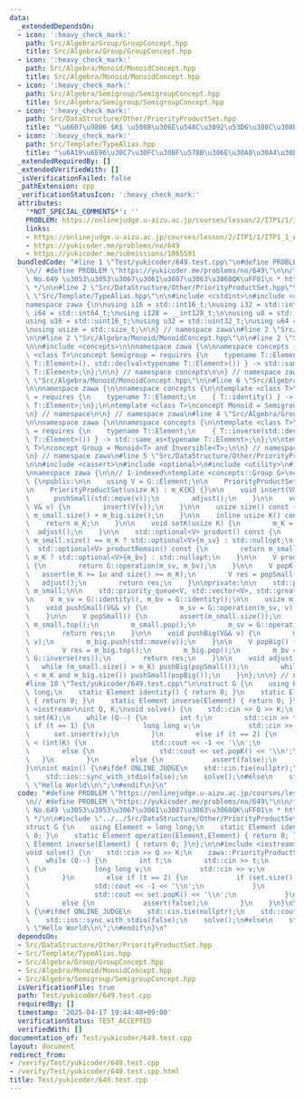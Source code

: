 ```yaml
---
data:
  _extendedDependsOn:
  - icon: ':heavy_check_mark:'
    path: Src/Algebra/Group/GroupConcept.hpp
    title: Src/Algebra/Group/GroupConcept.hpp
  - icon: ':heavy_check_mark:'
    path: Src/Algebra/Monoid/MonoidConcept.hpp
    title: Src/Algebra/Monoid/MonoidConcept.hpp
  - icon: ':heavy_check_mark:'
    path: Src/Algebra/Semigroup/SemigroupConcept.hpp
    title: Src/Algebra/Semigroup/SemigroupConcept.hpp
  - icon: ':heavy_check_mark:'
    path: Src/DataStructure/Other/PriorityProductSet.hpp
    title: "\u6607\u9806 $K$ \u500B\u306E\u548C\u3092\u53D6\u308C\u308Bpriority_queue"
  - icon: ':heavy_check_mark:'
    path: Src/Template/TypeAlias.hpp
    title: "\u6A19\u6E96\u30C7\u30FC\u30BF\u578B\u306E\u30A8\u30A4\u30EA\u30A2\u30B9"
  _extendedRequiredBy: []
  _extendedVerifiedWith: []
  _isVerificationFailed: false
  _pathExtension: cpp
  _verificationStatusIcon: ':heavy_check_mark:'
  attributes:
    '*NOT_SPECIAL_COMMENTS*': ''
    PROBLEM: https://onlinejudge.u-aizu.ac.jp/courses/lesson/2/ITP1/1/ITP1_1_A
    links:
    - https://onlinejudge.u-aizu.ac.jp/courses/lesson/2/ITP1/1/ITP1_1_A
    - https://yukicoder.me/problems/no/649
    - https://yukicoder.me/submissions/1065591
  bundledCode: "#line 1 \"Test/yukicoder/649.test.cpp\"\n#define PROBLEM \"https://onlinejudge.u-aizu.ac.jp/courses/lesson/2/ITP1/1/ITP1_1_A\"\
    \n// #define PROBLEM \"https://yukicoder.me/problems/no/649\"\n\n/*\n * yukicoder\
    \ No.649 \u3053\u3053\u3067\u3061\u3087\u3063\u3068QK\uFF01\n * https://yukicoder.me/submissions/1065591\n\
    \ */\n\n#line 2 \"Src/DataStructure/Other/PriorityProductSet.hpp\"\n\n#line 2\
    \ \"Src/Template/TypeAlias.hpp\"\n\n#include <cstdint>\n#include <cstddef>\n\n\
    namespace zawa {\n\nusing i16 = std::int16_t;\nusing i32 = std::int32_t;\nusing\
    \ i64 = std::int64_t;\nusing i128 = __int128_t;\n\nusing u8 = std::uint8_t;\n\
    using u16 = std::uint16_t;\nusing u32 = std::uint32_t;\nusing u64 = std::uint64_t;\n\
    \nusing usize = std::size_t;\n\n} // namespace zawa\n#line 2 \"Src/Algebra/Group/GroupConcept.hpp\"\
    \n\n#line 2 \"Src/Algebra/Monoid/MonoidConcept.hpp\"\n\n#line 2 \"Src/Algebra/Semigroup/SemigroupConcept.hpp\"\
    \n\n#include <concepts>\n\nnamespace zawa {\n\nnamespace concepts {\n\ntemplate\
    \ <class T>\nconcept Semigroup = requires {\n    typename T::Element;\n    { T::operation(std::declval<typename\
    \ T::Element>(), std::declval<typename T::Element>()) } -> std::same_as<typename\
    \ T::Element>;\n};\n\n} // namespace concepts\n\n} // namespace zawa\n#line 4\
    \ \"Src/Algebra/Monoid/MonoidConcept.hpp\"\n\n#line 6 \"Src/Algebra/Monoid/MonoidConcept.hpp\"\
    \n\nnamespace zawa {\n\nnamespace concepts {\n\ntemplate <class T>\nconcept Identitiable\
    \ = requires {\n    typename T::Element;\n    { T::identity() } -> std::same_as<typename\
    \ T::Element>;\n};\n\ntemplate <class T>\nconcept Monoid = Semigroup<T> and Identitiable<T>;\n\
    \n} // namespace\n\n} // namespace zawa\n#line 4 \"Src/Algebra/Group/GroupConcept.hpp\"\
    \n\nnamespace zawa {\n\nnamespace concepts {\n\ntemplate <class T>\nconcept Inversible\
    \ = requires {\n    typename T::Element;\n    { T::inverse(std::declval<typename\
    \ T::Element>()) } -> std::same_as<typename T::Element>;\n};\n\ntemplate <class\
    \ T>\nconcept Group = Monoid<T> and Inversible<T>;\n\n} // namespace Concept\n\
    \n} // namespace zawa\n#line 5 \"Src/DataStructure/Other/PriorityProductSet.hpp\"\
    \n\n#include <cassert>\n#include <optional>\n#include <utility>\n#include <queue>\n\
    \nnamespace zawa {\n\n// 1-indexed\ntemplate <concepts::Group G>\nclass PriorityProductSet\
    \ {\npublic:\n\n    using V = G::Element;\n\n    PriorityProductSet() = default;\n\
    \n    PriorityProductSet(usize K) : m_K{K} {}\n\n    void insert(V&& v) {\n  \
    \      pushSmall(std::move(v));\n        adjust();\n    }\n\n    void insert(const\
    \ V& v) {\n        insert(V{v});\n    }\n\n    usize size() const {\n        return\
    \ m_small.size() + m_big.size();\n    }\n\n    inline usize K() const {\n    \
    \    return m_K;\n    }\n\n    void setK(usize K) {\n        m_K = K;\n      \
    \  adjust();\n    }\n\n    std::optional<V> product() const {\n        return\
    \ m_small.size() == m_K ? std::optional<V>{m_sv} : std::nullopt;\n    }\n\n  \
    \  std::optional<V> productRemain() const {\n        return m_small.size() ==\
    \ m_K ? std::optional<V>{m_bv} : std::nullopt;\n    }\n\n    V productAll() const\
    \ {\n        return G::operation(m_sv, m_bv);\n    }\n\n    V popK() {\n     \
    \   assert(m_K >= 1u and size() >= m_K);\n        V res = popSmall(); \n     \
    \   adjust();\n        return res;\n    }\n\nprivate:\n\n    std::priority_queue<V>\
    \ m_small;\n\n    std::priority_queue<V, std::vector<V>, std::greater<V>> m_big;\n\
    \n    V m_sv = G::identity(), m_bv = G::identity();\n\n    usize m_K = 0;\n\n\
    \    void pushSmall(V&& v) {\n        m_sv = G::operation(m_sv, v);\n        m_small.push(std::move(v));\n\
    \    }\n\n    V popSmall() {\n        assert(m_small.size());\n        V res =\
    \ m_small.top();\n        m_small.pop();\n        m_sv = G::operation(m_sv, G::inverse(res));\n\
    \        return res;\n    }\n\n    void pushBig(V&& v) {\n        m_bv = G::operation(m_bv,\
    \ v);\n        m_big.push(std::move(v));\n    }\n\n    V popBig() {\n        assert(m_big.size());\n\
    \        V res = m_big.top();\n        m_big.pop();\n        m_bv = G::operation(m_bv,\
    \ G::inverse(res));\n        return res;\n    }\n\n    void adjust() {\n     \
    \   while (m_small.size() > m_K) pushBig(popSmall());\n        while (m_small.size()\
    \ < m_K and m_big.size()) pushSmall(popBig());\n    }\n};\n\n} // namespace zawa\n\
    #line 10 \"Test/yukicoder/649.test.cpp\"\n\nstruct G {\n    using Element = long\
    \ long;\n    static Element identity() { return 0; }\n    static Element operation(Element,Element)\
    \ { return 0; }\n    static Element inverse(Element) { return 0; }\n};\n\n#include\
    \ <iostream>\nint Q, K;\nvoid solve() {\n    std::cin >> Q >> K;\n    zawa::PriorityProductSet<G>\
    \ set(K);\n    while (Q--) {\n        int t;\n        std::cin >> t;\n       \
    \ if (t == 1) {\n            long long v;\n            std::cin >> v;\n      \
    \      set.insert(v);\n        }\n        else if (t == 2) {\n            if (set.size()\
    \ < (int)K) {\n                std::cout << -1 << '\\n';\n            }\n    \
    \        else {\n                std::cout << set.popK() << '\\n';\n         \
    \   }\n        }\n        else {\n            assert(false);\n        }\n    }\n\
    }\n\nint main() {\n#ifdef ONLINE_JUDGE\n    std::cin.tie(nullptr);\n    std::cout.tie(nullptr);\n\
    \    std::ios::sync_with_stdio(false);\n    solve();\n#else\n    std::cout <<\
    \ \"Hello World\\n\";\n#endif\n}\n"
  code: "#define PROBLEM \"https://onlinejudge.u-aizu.ac.jp/courses/lesson/2/ITP1/1/ITP1_1_A\"\
    \n// #define PROBLEM \"https://yukicoder.me/problems/no/649\"\n\n/*\n * yukicoder\
    \ No.649 \u3053\u3053\u3067\u3061\u3087\u3063\u3068QK\uFF01\n * https://yukicoder.me/submissions/1065591\n\
    \ */\n\n#include \"../../Src/DataStructure/Other/PriorityProductSet.hpp\"\n\n\
    struct G {\n    using Element = long long;\n    static Element identity() { return\
    \ 0; }\n    static Element operation(Element,Element) { return 0; }\n    static\
    \ Element inverse(Element) { return 0; }\n};\n\n#include <iostream>\nint Q, K;\n\
    void solve() {\n    std::cin >> Q >> K;\n    zawa::PriorityProductSet<G> set(K);\n\
    \    while (Q--) {\n        int t;\n        std::cin >> t;\n        if (t == 1)\
    \ {\n            long long v;\n            std::cin >> v;\n            set.insert(v);\n\
    \        }\n        else if (t == 2) {\n            if (set.size() < (int)K) {\n\
    \                std::cout << -1 << '\\n';\n            }\n            else {\n\
    \                std::cout << set.popK() << '\\n';\n            }\n        }\n\
    \        else {\n            assert(false);\n        }\n    }\n}\n\nint main()\
    \ {\n#ifdef ONLINE_JUDGE\n    std::cin.tie(nullptr);\n    std::cout.tie(nullptr);\n\
    \    std::ios::sync_with_stdio(false);\n    solve();\n#else\n    std::cout <<\
    \ \"Hello World\\n\";\n#endif\n}\n"
  dependsOn:
  - Src/DataStructure/Other/PriorityProductSet.hpp
  - Src/Template/TypeAlias.hpp
  - Src/Algebra/Group/GroupConcept.hpp
  - Src/Algebra/Monoid/MonoidConcept.hpp
  - Src/Algebra/Semigroup/SemigroupConcept.hpp
  isVerificationFile: true
  path: Test/yukicoder/649.test.cpp
  requiredBy: []
  timestamp: '2025-04-17 19:44:48+09:00'
  verificationStatus: TEST_ACCEPTED
  verifiedWith: []
documentation_of: Test/yukicoder/649.test.cpp
layout: document
redirect_from:
- /verify/Test/yukicoder/649.test.cpp
- /verify/Test/yukicoder/649.test.cpp.html
title: Test/yukicoder/649.test.cpp
---
```

